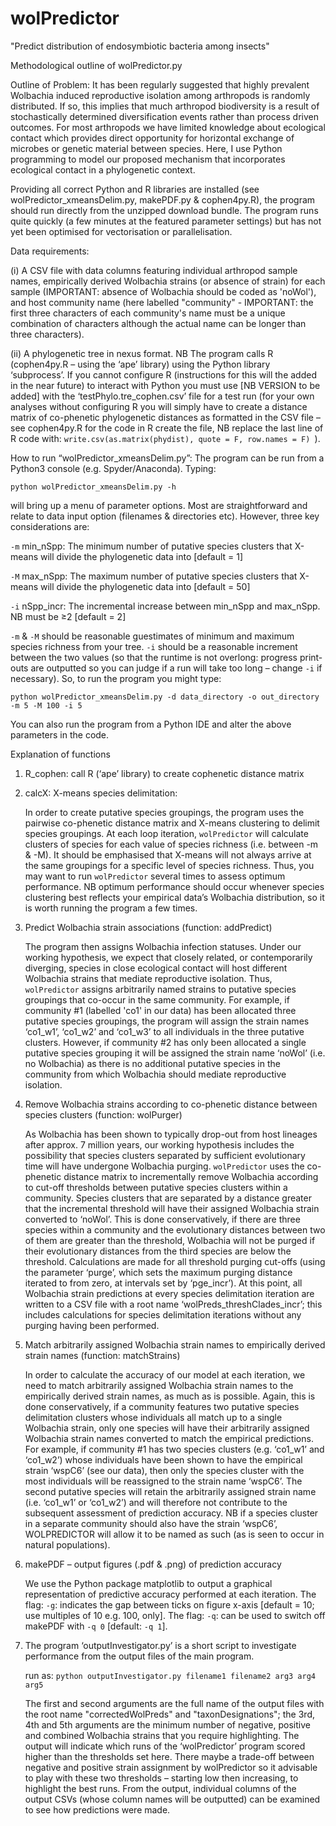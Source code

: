 # wolPredictor
"Predict distribution of endosymbiotic bacteria among insects"

Methodological outline of wolPredictor.py 

Outline of Problem:
It has been regularly suggested that highly prevalent Wolbachia induced reproductive isolation among arthropods is randomly distributed. If so, this implies that much arthropod biodiversity is a result of stochastically determined diversification events rather than process driven outcomes. For most arthropods we have limited knowledge about ecological contact which provides direct opportunity for horizontal exchange of microbes or genetic material between species. Here, I use Python programming to model our proposed mechanism that incorporates ecological contact in a phylogenetic context. 

Providing all correct Python and R libraries are installed (see wolPredictor_xmeansDelim.py, makePDF.py & cophen4py.R), the program should run directly from the unzipped download bundle. The program runs quite quickly (a few minutes at the featured parameter settings) but has not yet been optimised for vectorisation or parallelisation.

Data requirements:

(i) A CSV file with data columns featuring individual arthropod sample names, empirically derived Wolbachia strains (or absence of strain) for each sample (IMPORTANT: absence of Wolbachia should be coded as 'noWol'), and host community name (here labelled "community" - IMPORTANT: the first three characters of each community's name must be a unique combination of characters although the actual name can be longer than three characters).

(ii) A phylogenetic tree in nexus format. NB The program calls R (cophen4py.R – using the ‘ape’ library) using the Python library ‘subprocess’. If you cannot configure R (instructions for this will the added in the near future) to interact with Python you must use [NB VERSION to be added] with the ‘testPhylo.tre_cophen.csv’ file for a test run (for your own analyses without configuring R you will simply have to create a distance matrix of co-phenetic phylogenetic distances as formatted in the CSV file – see cophen4py.R for the code in R create the file, NB replace the last line of R code with:  `write.csv(as.matrix(phydist), quote = F, row.names = F) `).


How to run “wolPredictor_xmeansDelim.py”: The program can be run from a Python3 console (e.g. Spyder/Anaconda). Typing:

`python wolPredictor_xmeansDelim.py -h`

will bring up a menu of parameter options. Most are straightforward and relate to data input option (filenames & directories etc). However, three key considerations are:

`-m` min_nSpp: The minimum number of putative species clusters that X-means will divide the phylogenetic data into [default = 1]

`-M` max_nSpp: The maximum number of putative species clusters that X-means will divide the phylogenetic data into [default = 50] 

`-i` nSpp_incr: The incremental increase between min_nSpp and max_nSpp. NB must be ≥2 [default = 2]

`-m` & `-M` should be reasonable guestimates of minimum and maximum species richness from your tree. `-i` should be a reasonable increment between the two values (so that the runtime is not overlong: progress print-outs are outputted so you can judge if a run will take too long – change `-i` if necessary).
So, to run the program you might type:

`python wolPredictor_xmeansDelim.py -d data_directory -o out_directory -m 5 -M 100 -i 5`

You can also run the program from a Python IDE and alter the above parameters in the code.

Explanation of functions
1. R_cophen: call R (‘ape’ library) to create cophenetic distance matrix
2. calcX: X-means species delimitation:

	In order to create putative species groupings, the program uses the pairwise co-phenetic distance matrix and X-means clustering to delimit species groupings. At each loop iteration, `wolPredictor` will calculate clusters of species for each value of species richness (i.e. between -m & -M). It should be emphasised that X-means will not always arrive at the same groupings for a specific level of species richness. Thus, you may want to run `wolPredictor` several times to assess optimum performance. NB optimum performance should occur whenever species clustering best reflects your empirical data’s Wolbachia distribution, so it is worth running the program a few times.

3. Predict Wolbachia strain associations (function: addPredict)

	The program then assigns Wolbachia infection statuses. Under our working hypothesis, we expect that closely related, or contemporarily diverging, species in close ecological contact will host different Wolbachia strains that mediate reproductive isolation. Thus, `wolPredictor` assigns arbitrarily named strains to putative species groupings that co-occur in the same community. For example, if community #1 (labelled 'co1' in our data) has been allocated three putative species groupings, the program will assign the strain names ‘co1_w1’, ‘co1_w2’ and ‘co1_w3’ to all individuals in the three putative clusters. However, if community #2 has only been allocated a single putative species grouping it will be assigned the strain name ‘noWol’ (i.e. no Wolbachia) as there is no additional putative species in the community from which Wolbachia should mediate reproductive isolation. 

4. Remove Wolbachia strains according to co-phenetic distance between species clusters (function: wolPurger)

	As Wolbachia has been shown to typically drop-out from host lineages after approx. 7 million years, our working hypothesis includes the possibility that species clusters separated by sufficient evolutionary time will have undergone Wolbachia purging. `wolPredictor` uses the co-phenetic distance matrix to incrementally remove Wolbachia according to cut-off thresholds between putative species clusters within a community. Species clusters that are separated by a distance greater that the incremental threshold will have their assigned Wolbachia strain converted to ‘noWol’. This is done conservatively, if there are three species within a community and the evolutionary distances between two of them are greater than the threshold, Wolbachia will not be purged if their evolutionary distances from the third species are below the threshold. Calculations are made for all threshold purging cut-offs (using the parameter ‘purge’, which sets the maximum purging distance iterated to from zero, at intervals set by ‘pge_incr’). At this point, all Wolbachia strain predictions at every species delimitation iteration are written to a CSV file with a root name ‘wolPreds_threshClades_incr’; this includes calculations for species delimitation iterations without any purging having been performed.

5. Match arbitrarily assigned Wolbachia strain names to empirically derived strain names (function: matchStrains)

	In order to calculate the accuracy of our model at each iteration, we need to match arbitrarily assigned Wolbachia strain names to the empirically derived strain names, as much as is possible. Again, this is done conservatively, if a community features two putative species delimitation clusters whose individuals all match up to a single Wolbachia strain, only one species will have their arbitrarily assigned Wolbachia strain names converted to match the empirical predictions. For example, if community #1 has two species clusters (e.g. ‘co1_w1’ and ‘co1_w2’) whose individuals have been shown to have the empirical strain ‘wspC6’ (see our data), then only the species cluster with the most individuals will be reassigned to the strain name ‘wspC6’. The second putative species will retain the arbitrarily assigned strain name (i.e. ‘co1_w1’ or ‘co1_w2’) and will therefore not contribute to the subsequent assessment of prediction accuracy. NB if a species cluster in a separate community should also have the strain ‘wspC6’, WOLPREDICTOR will allow it to be named as such (as is seen to occur in natural populations).

6. makePDF – output figures (.pdf & .png) of prediction accuracy

	We use the Python package matplotlib to output a graphical representation of predictive accuracy performed at each iteration. The flag: `-g`: indicates the gap between ticks on figure x-axis [default = 10; use multiples of 10 e.g. 100, only]. The flag: `-q`: can be used to switch off makePDF with `-q 0` [default: `-q 1`].
	
7. The program ‘outputInvestigator.py’ is a short script to investigate performance from the output files of the main program. 

	run as: `python outputInvestigator.py filename1 filename2 arg3 arg4 arg5`

	The first and second arguments are the full name of the output files with the root name "correctedWolPreds" and "taxonDesignations"; the 3rd, 4th and 5th arguments are the minimum number of negative, positive and combined Wolbachia strains that you require highlighting. The output will indicate which runs of the ‘wolPredictor’ program scored higher than the thresholds set here. There maybe a trade-off between negative and positive strain assignment by wolPredictor so it advisable to play with these two thresholds – starting low then increasing, to highlight the best runs. From the output, individual columns of the output CSVs (whose column names will be outputted) can be examined to see how predictions were made.


